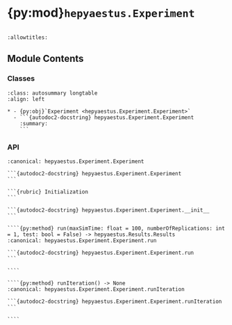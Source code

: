 # {py:mod}`hepyaestus.Experiment`

```{py:module} hepyaestus.Experiment
```

```{autodoc2-docstring} hepyaestus.Experiment
:allowtitles:
```

## Module Contents

### Classes

````{list-table}
:class: autosummary longtable
:align: left

* - {py:obj}`Experiment <hepyaestus.Experiment.Experiment>`
  - ```{autodoc2-docstring} hepyaestus.Experiment.Experiment
    :summary:
    ```
````

### API

`````{py:class} Experiment(line: hepyaestus.Line.Line, seed: int = 42, seedType: hepyaestus.RandomNumberGenerator.SeedType = SeedType.INT)
:canonical: hepyaestus.Experiment.Experiment

```{autodoc2-docstring} hepyaestus.Experiment.Experiment
```

```{rubric} Initialization
```

```{autodoc2-docstring} hepyaestus.Experiment.Experiment.__init__
```

````{py:method} run(maxSimTime: float = 100, numberOfReplications: int = 1, test: bool = False) -> hepyaestus.Results.Results
:canonical: hepyaestus.Experiment.Experiment.run

```{autodoc2-docstring} hepyaestus.Experiment.Experiment.run
```

````

````{py:method} runIteration() -> None
:canonical: hepyaestus.Experiment.Experiment.runIteration

```{autodoc2-docstring} hepyaestus.Experiment.Experiment.runIteration
```

````

`````
